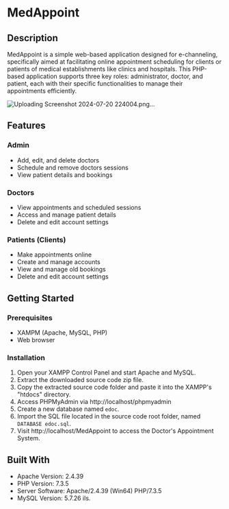 # MedAppoint

## Description
MedAppoint is a simple web-based application designed for e-channeling, specifically aimed at facilitating online appointment scheduling for clients or patients of medical establishments like clinics and hospitals. This PHP-based application supports three key roles: administrator, doctor, and patient, each with their specific functionalities to manage their appointments efficiently.

![Uploading Screenshot 2024-07-20 224004.png…]()


## Features

### Admin
- Add, edit, and delete doctors
- Schedule and remove doctors sessions
- View patient details and bookings

### Doctors
- View appointments and scheduled sessions
- Access and manage patient details
- Delete and edit account settings

### Patients (Clients)
- Make appointments online
- Create and manage accounts
- View and manage old bookings
- Delete and edit account settings

## Getting Started

### Prerequisites
- XAMPM (Apache, MySQL, PHP)
- Web browser

### Installation
1. Open your XAMPP Control Panel and start Apache and MySQL.
2. Extract the downloaded source code zip file.
3. Copy the extracted source code folder and paste it into the XAMPP's "htdocs" directory.
4. Access PHPMyAdmin via http://localhost/phpmyadmin
5. Create a new database named `edoc`.
6. Import the SQL file located in the source code root folder, named `DATABASE edoc.sql`.
7. Visit http://localhost/MedAppoint to access the Doctor's Appointment System.

## Built With
- Apache Version: 2.4.39
- PHP Version: 7.3.5
- Server Software: Apache/2.4.39 (Win64) PHP/7.3.5
- MySQL Version: 5.7.26
ils.
